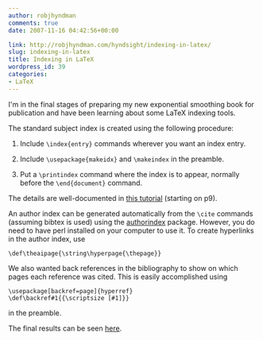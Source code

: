 ```yaml
---
author: robjhyndman
comments: true
date: 2007-11-16 04:42:56+00:00

link: http://robjhyndman.com/hyndsight/indexing-in-latex/
slug: indexing-in-latex
title: Indexing in LaTeX
wordpress_id: 39
categories:
- LaTeX
---
```


I'm in the final stages of preparing my new exponential smoothing book for publication and have been learning about some LaTeX indexing tools.

The standard subject index is created using the following procedure:



	
  1. Include `\index{entry}` commands wherever you want an index entry.

	
  2. Include `\usepackage{makeidx}` and `\makeindex` in the preamble.

	
  3. Put a `\printindex` command where the index is to appear, normally before the `\end{document}` command.


The details are well-documented in [this tutorial](http://www.tug.org/tutorials/tugindia/chap16-scr.pdf) (starting on p9).

An author index can be generated automatically from the `\cite` commands (assuming bibtex is used) using the [authorindex](http://www.ctan.org/tex-archive/indexing/authorindex/authorindex.pdf) package. However, you do need to have perl installed on your computer to use it. To create hyperlinks in the author index, use 

    
    \def\theaipage{\string\hyperpage{\thepage}}



We also wanted back references in the bibliography to show on which pages each reference was cited. This is easily accomplished using

    
    
    \usepackage[backref=page]{hyperref}
    \def\backref#1{{\scriptsize [#1]}}
    


in the preamble.

The final results can be seen [here](http://www.exponentialsmoothing.net/endmatter.pdf).
